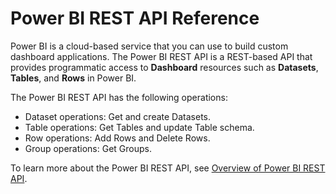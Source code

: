 <properties
   pageTitle="Power BI REST API Reference"
   description="Power BI REST API Reference"
   services="powerbi"
   documentationCenter=""
   authors="dvana"
   manager="mblythe"
   editor=""
   tags=""/>

<tags
   ms.service="powerbi"
   ms.devlang="NA"
   ms.topic="article"
   ms.tgt_pltfrm="NA"
   ms.workload="powerbi"
   ms.date="12/17/2015"
   ms.author="derrickv"/>

# Power BI REST API Reference

Power BI is a cloud-based service that you can use to build custom dashboard applications. The Power BI REST API is a REST-based API that provides programmatic access to **Dashboard** resources such as **Datasets**, **Tables**, and **Rows** in Power BI.

The Power BI REST API has the following operations:

- Dataset operations: Get and create Datasets.
- Table operations: Get Tables and update Table schema.
- Row operations: Add Rows and Delete Rows.
- Group operations: Get Groups.

To learn more about the Power BI REST API, see [Overview of Power BI REST API](https://msdn.microsoft.com/library/dn877544.aspx).
